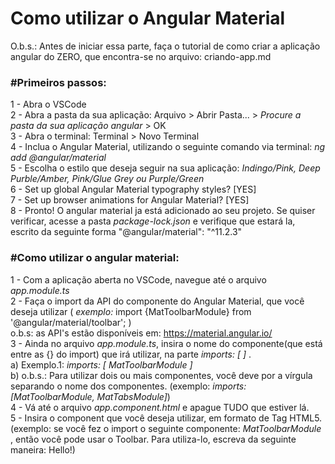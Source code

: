 # Como utilizar o Angular Material <br>
O.b.s.: Antes de iniciar essa parte, faça o tutorial de como criar a aplicação angular do ZERO, que encontra-se no arquivo: criando-app.md<br>
### #Primeiros passos: <br>
1 - Abra o VSCode <br>
2 - Abra a pasta da sua aplicação: Arquivo > Abrir Pasta... > *Procure a pasta da sua aplicação angular* > OK <br>
3 - Abra o terminal: Terminal > Novo Terminal <br>
4 - Inclua o Angular Material, utilizando o seguinte comando via terminal: *ng add @angular/material* <br>
5 - Escolha o estilo que deseja seguir na sua aplicação: *Indingo/Pink, Deep Purble/Amber, Pink/Glue Grey ou Purple/Green* <br>
6 - Set up global Angular Material typography styles? [YES] <br>
7 - Set up browser animations for Angular Material? [YES] <br>
8 - Pronto! O angular material ja está adicionado ao seu projeto. Se quiser verificar, acesse a pasta *package-lock.json* e verifique que estará la, escrito da seguinte forma "@angular/material": "^11.2.3" <br>

### #Como utilizar o angular material: <br>
1 - Com a aplicação aberta no VSCode, navegue até o arquivo *app.module.ts* <br>
2 - Faça o import da API do componente do Angular Material, que você deseja utilizar ( *exemplo:* import {MatToolbarModule} from '@angular/material/toolbar'; )  <br>
o.b.s: as API's estão disponíveis em: https://material.angular.io/<br>
3 - Ainda no arquivo *app.module.ts*, insira o nome do componente(que está entre as {} do import) que irá utilizar, na parte *imports: [ ]* .<br>
a) Exemplo.1: *imports: [ MatToolbarModule ]* <br>
b) o.b.s.: Para utilizar dois ou mais componentes, você deve por a vírgula separando o nome dos componentes. (exemplo: *imports: [MatToolbarModule, MatTabsModule]*) <br>
4 - Vá até o arquivo *app.component.html* e apague TUDO que estiver lá. <br>
5 - Insira o component que você deseja utilizar, em formato de Tag HTML5. <br>
(exemplo: se você fez o import o seguinte componente: *MatToolbarModule* , então você pode usar o Toolbar. Para utiliza-lo, escreva da seguinte maneira: <mat-toolbar>Hello!</mat-toolbar>)